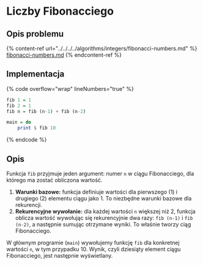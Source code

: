 # Liczby Fibonacciego

## Opis problemu

{% content-ref url="../../../../algorithms/integers/fibonacci-numbers.md" %}
[fibonacci-numbers.md](../../../../algorithms/integers/fibonacci-numbers.md)
{% endcontent-ref %}

## Implementacja

{% code overflow="wrap" lineNumbers="true" %}
```haskell
fib 1 = 1
fib 2 = 1
fib n = fib (n-1) + fib (n-2)

main = do
    print $ fib 10
```
{% endcode %}

## Opis

Funkcja `fib` przyjmuje jeden argument: numer `n` w ciągu Fibonacciego, dla którego ma zostać obliczona wartość.

1. **Warunki bazowe:** funkcja definiuje wartości dla pierwszego (1) i drugiego (2) elementu ciągu jako 1. To niezbędne warunki bazowe dla rekurencji.
2. **Rekurencyjne wywołanie:** dla każdej wartości `n` większej niż 2, funkcja oblicza wartość wywołując się rekurencyjnie dwa razy: `fib (n-1)` i `fib (n-2)`, a następnie sumując otrzymane wyniki. To właśnie tworzy ciąg Fibonacciego.

W głównym programie (`main`) wywołujemy funkcję `fib` dla konkretnej wartości `n`, w tym przypadku 10. Wynik, czyli dziesiąty element ciągu Fibonacciego, jest następnie wyświetlany.
